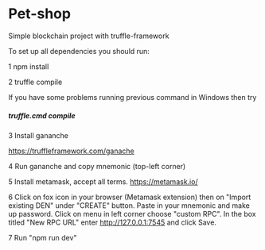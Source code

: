 # **Pet-shop**
Simple blockchain project with truffle-framework

To set up all dependencies you should run:

1 npm install

2 truffle compile

If you have some problems running previous command in Windows then try
##### truffle.cmd compile
3 Install gananche

https://truffleframework.com/ganache

4 Run gananche and copy mnemonic (top-left corner)

5 Install metamask, accept all terms. 
https://metamask.io/

6 Click on fox icon in your browser (Metamask extension) then on "Import existing DEN" under
"CREATE" button. Paste in your mnemonic and make up password. Click on menu in left corner choose "custom RPC".
In the box titled "New RPC URL" enter http://127.0.0.1:7545 and click Save.

7 Run "npm run dev" 
